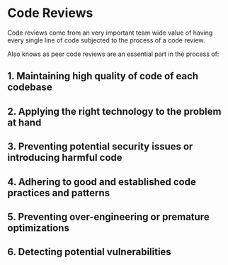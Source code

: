 # Code Reviews

Code reviews come from an very important team wide value of having every single line of code subjected to the process of a code review.  

Also knows as peer code reviews are an essential part in the process of:



## 1. Maintaining high quality of code of each codebase

## 2. Applying the right technology to the problem at hand

## 3. Preventing potential security issues or introducing harmful code

## 4. Adhering to good and established code practices and patterns

## 5. Preventing over-engineering or premature optimizations

## 6. Detecting potential vulnerabilities
